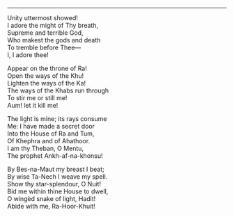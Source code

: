 ---

Unity uttermost showed!  
I adore the might of Thy breath,  
Supreme and terrible God,  
Who makest the gods and death  
To tremble before Thee—  
I, I adore thee!

Appear on the throne of Ra!  
Open the ways of the Khu!  
Lighten the ways of the Ka!  
The ways of the Khabs run through  
To stir me or still me!  
Aum! let it kill me!

The light is mine; its rays consume  
Me: I have made a secret door  
Into the House of Ra and Tum,  
Of Khephra and of Ahathoor.  
I am thy Theban, O Mentu,  
The prophet Ankh-af-na-khonsu!

By Bes-na-Maut my breast I beat;  
By wise Ta-Nech I weave my spell.  
Show thy star-splendour, O Nuit!  
Bid me within thine House to dwell,  
O wingèd snake of light, Hadit!  
Abide with me, Ra-Hoor-Khuit!

